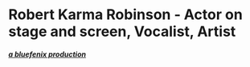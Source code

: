 # Robert Karma Robinson - Actor on stage and screen, Vocalist, Artist 

##### [a bluefenix production](https://bluefenix.net)
